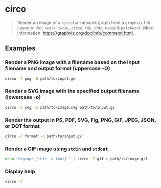 # circo

> Render an image of a `circular` network graph from a `graphviz` file. Layouts: `dot`, `neato`, `twopi`, `circo`, `fdp`, `sfdp`, `osage` & `patchwork`. More information: <https://graphviz.org/doc/info/command.html>.

## Examples

### Render a PNG image with a filename based on the input filename and output format (uppercase -O)

```bash
circo -T png -O path/to/input.gv
```

### Render a SVG image with the specified output filename (lowercase -o)

```bash
circo -T svg -o path/to/image.svg path/to/input.gv
```

### Render the output in PS, PDF, SVG, Fig, PNG, GIF, JPEG, JSON, or DOT format

```bash
circo -T format -O path/to/input.gv
```

### Render a GIF image using `stdin` and `stdout`

```bash
echo "digraph {this -> that} " | circo -T gif > path/to/image.gif
```

### Display help

```bash
circo -?
```
